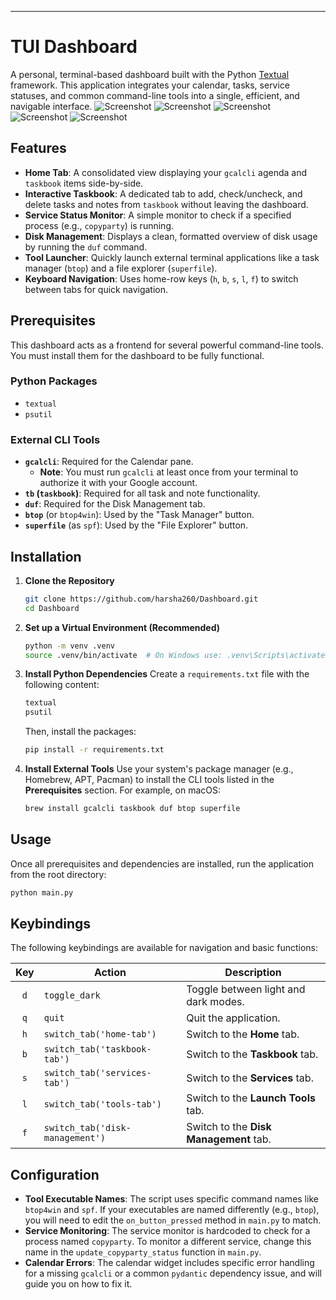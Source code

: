 -----

# TUI Dashboard

A personal, terminal-based dashboard built with the Python [Textual](https://github.com/Textualize/textual) framework. This application integrates your calendar, tasks, service statuses, and common command-line tools into a single, efficient, and navigable interface.
![Screenshot](./img/Screenshot1.png") 
![Screenshot]("./img/Screenshot2.png") 
![Screenshot]("./img/Screenshot3.png") 
![Screenshot]("./img/Screenshot4.png") 
![Screenshot]("./img/Screenshot5.png") 
## Features

  * **Home Tab**: A consolidated view displaying your `gcalcli` agenda and `taskbook` items side-by-side.
  * **Interactive Taskbook**: A dedicated tab to add, check/uncheck, and delete tasks and notes from `taskbook` without leaving the dashboard.
  * **Service Status Monitor**: A simple monitor to check if a specified process (e.g., `copyparty`) is running.
  * **Disk Management**: Displays a clean, formatted overview of disk usage by running the `duf` command.
  * **Tool Launcher**: Quickly launch external terminal applications like a task manager (`btop`) and a file explorer (`superfile`).
  * **Keyboard Navigation**: Uses home-row keys (`h`, `b`, `s`, `l`, `f`) to switch between tabs for quick navigation.

## Prerequisites

This dashboard acts as a frontend for several powerful command-line tools. You must install them for the dashboard to be fully functional.

### Python Packages

  * `textual`
  * `psutil`

### External CLI Tools

  * **`gcalcli`**: Required for the Calendar pane.
      * **Note**: You must run `gcalcli` at least once from your terminal to authorize it with your Google account.
  * **`tb` (`taskbook`)**: Required for all task and note functionality.
  * **`duf`**: Required for the Disk Management tab.
  * **`btop`** (or `btop4win`): Used by the "Task Manager" button.
  * **`superfile`** (as `spf`): Used by the "File Explorer" button.

## Installation

1.  **Clone the Repository**

    ```bash
    git clone https://github.com/harsha260/Dashboard.git
    cd Dashboard
    ```

2.  **Set up a Virtual Environment (Recommended)**

    ```bash
    python -m venv .venv
    source .venv/bin/activate  # On Windows use: .venv\Scripts\activate
    ```

3.  **Install Python Dependencies**
    Create a `requirements.txt` file with the following content:

    ```txt
    textual
    psutil
    ```

    Then, install the packages:

    ```bash
    pip install -r requirements.txt
    ```

4.  **Install External Tools**
    Use your system's package manager (e.g., Homebrew, APT, Pacman) to install the CLI tools listed in the **Prerequisites** section. For example, on macOS:

    ```bash
    brew install gcalcli taskbook duf btop superfile
    ```

## Usage

Once all prerequisites and dependencies are installed, run the application from the root directory:

```bash
python main.py
```

## Keybindings

The following keybindings are available for navigation and basic functions:

| Key | Action                          | Description                            |
|:---:|---------------------------------|----------------------------------------|
| `d` | `toggle_dark`                   | Toggle between light and dark modes.   |
| `q` | `quit`                          | Quit the application.                  |
| `h` | `switch_tab('home-tab')`        | Switch to the **Home** tab.            |
| `b` | `switch_tab('taskbook-tab')`    | Switch to the **Taskbook** tab.        |
| `s` | `switch_tab('services-tab')`    | Switch to the **Services** tab.        |
| `l` | `switch_tab('tools-tab')`       | Switch to the **Launch Tools** tab.    |
| `f` | `switch_tab('disk-management')` | Switch to the **Disk Management** tab. |

## Configuration

  * **Tool Executable Names**: The script uses specific command names like `btop4win` and `spf`. If your executables are named differently (e.g., `btop`), you will need to edit the `on_button_pressed` method in `main.py` to match.
  * **Service Monitoring**: The service monitor is hardcoded to check for a process named `copyparty`. To monitor a different service, change this name in the `update_copyparty_status` function in `main.py`.
  * **Calendar Errors**: The calendar widget includes specific error handling for a missing `gcalcli` or a common `pydantic` dependency issue, and will guide you on how to fix it.
